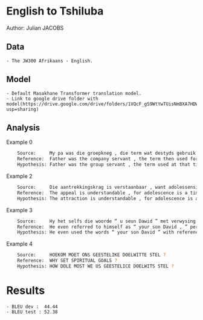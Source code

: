 # English to Tshiluba

Author: Julian JACOBS

## Data

	- The JW300 Afrikaans - English.

## Model

	- Default Masakhane Transformer translation model.
	- Link to google drive folder with model(https://drive.google.com/drive/folders/1VQcF_gS9WtYwTUisNmBXA7HDWWtkBLLw?usp=sharing)

## Analysis

Example 0
```sh
	Source:     My pa was die groepkneg , die term wat destyds gebruik is vir die broer wat die leiding in ’ n gemeente geneem het .
	Reference:  Father was the company servant , the term then used for the one taking the lead in a congregation .
	Hypothesis: Father was the group servant , the term used at that time for the brother who took the lead in a congregation .
```

Example 2
```sh
	Source:     Die aantrekkingskrag is verstaanbaar , want adolessensie is ’ n tyd wanneer ’ n mens jouself leer ken en jou gevoelens op ’ n manier uitdruk wat tot ander spreek en hulle ontroer .
	Reference:  The appeal is understandable , for adolescence is a time of learning about oneself and revealing one ’ s feelings in a way that reaches and moves others .
	Hypothesis: The attraction is understandable , for adolescence is a time when you get to know yourself and express your feelings in a way that speaks to others and deprive them .
```

Example 3
```sh
	Source:     Hy het selfs die woorde “ u seun Dawid ” met verwysing na homself gebruik , moontlik om eerbiedig te erken dat Nabal ouer as hy was .
	Reference:  He even referred to himself as “ your son David , ” perhaps a respectful acknowledgment of Nabal ’ s greater age .
	Hypothesis: He even used the words “ your son David ” with reference to himself , perhaps to recognize respectfully that Nabal was older than he was .
```

Example 4
```sh
	Source:     HOEKOM MOET ONS GEESTELIKE DOELWITTE STEL ?
	Reference:  WHY SET SPIRITUAL GOALS ?
	Hypothesis: HOW DOLE MOST WE US GEESTELICE DOELWITS STEL ?
```

# Results
	- BLEU dev :  44.44
	- BLEU test : 52.38
